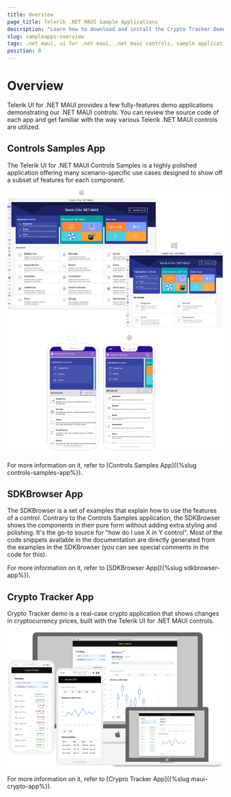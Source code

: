 ```yaml
---
title: Overview
page_title: Telerik .NET MAUI Sample Applications
description: "Learn how to download and install the Crypto Tracker Demo App and check out the Telerik UI for .NET MAUI controls library."
slug: sampleapps-overview
tags: .net maui, ui for .net maui, .net maui controls, sample applications, demos
position: 0
---
```


# Overview

Telerik UI for .NET MAUI provides a few fully-features demo applications demonstrating our .NET MAUI controls. You can review the source code of each app and get familiar with the way various Telerik .NET MAUI controls are utilized.

## Controls Samples App

The Telerik UI for .NET MAUI Controls Samples is a highly polished application offering many scenario-specific use cases designed to show off a subset of features for each component.

![](images/controlssamples_all.png)

For more information on it, refer to [Controls Samples App]({%slug controls-samples-app%}).

## SDKBrowser App

The SDKBrowser is a set of examples that explain how to use the features of a control. Contrary to the Controls Samples application, the SDKBrowser shows the components in their pure form without adding extra styling and polishing. It's the go-to source for "how do I use X in Y control". Most of the code snippets available in the documentation are directly generated from the examples in the SDKBrowser (you can see special comments in the code for this).

For more information on it, refer to [SDKBrowser App]({%slug sdkbrowser-app%}).

## Crypto Tracker App 

Crypto Tracker demo is a real-case crypto application that shows changes in cryptocurrency prices, built with the Telerik UI for .NET MAUI controls.

![Telerik UI for .NET MAUI CryptoTracker App](../images/crypto-app.png)

For more information on it, refer to [Crypro Tracker App]({%slug maui-crypto-app%}).